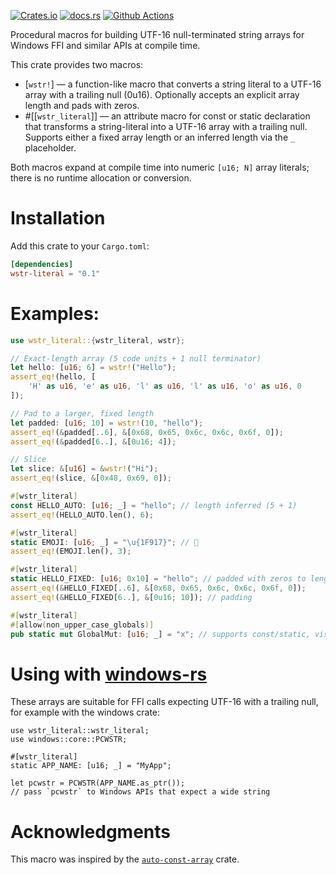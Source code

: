 [![Crates.io][crates-badge]][crates-url]
[![docs.rs][docs_rs-badge]][docs_rs-url]
[![Github Actions][ci-badge]][ci-url]

[crates-badge]: https://img.shields.io/crates/v/wstr-literal.svg
[crates-url]: https://crates.io/crates/wstr-literal
[docs_rs-badge]: https://img.shields.io/docsrs/wstr-literal.svg
[docs_rs-url]: https://docs.rs/wstr-literal
[ci-badge]: https://github.com/vabock/wstr-literal/actions/workflows/test.yml/badge.svg?branch=main
[ci-url]: https://github.com/vabock/wstr-literal/actions?query=branch%3Amain

Procedural macros for building UTF-16 null-terminated string arrays for Windows FFI and similar APIs at compile time.

This crate provides two macros:

- [`wstr!`] — a function-like macro that converts a string literal to a UTF-16 array with a trailing null (0u16). Optionally accepts an explicit array length and pads with zeros.
- #\[[`wstr_literal`]\] — an attribute macro for const or static declaration that transforms a string-literal into a UTF-16 array with a trailing null. Supports either a fixed array length or an inferred length via the `_` placeholder.

Both macros expand at compile time into numeric `[u16; N]` array literals; there is no runtime allocation or conversion.

# Installation

Add this crate to your `Cargo.toml`:

```toml
[dependencies]
wstr-literal = "0.1"
```

# Examples:

```rust
use wstr_literal::{wstr_literal, wstr};

// Exact-length array (5 code units + 1 null terminator)
let hello: [u16; 6] = wstr!("Hello");
assert_eq!(hello, [
    'H' as u16, 'e' as u16, 'l' as u16, 'l' as u16, 'o' as u16, 0
]);

// Pad to a larger, fixed length
let padded: [u16; 10] = wstr!(10, "hello");
assert_eq!(&padded[..6], &[0x68, 0x65, 0x6c, 0x6c, 0x6f, 0]);
assert_eq!(&padded[6..], &[0u16; 4]);

// Slice
let slice: &[u16] = &wstr!("Hi");
assert_eq!(slice, &[0x48, 0x69, 0]);

#[wstr_literal]
const HELLO_AUTO: [u16; _] = "hello"; // length inferred (5 + 1)
assert_eq!(HELLO_AUTO.len(), 6);

#[wstr_literal]
static EMOJI: [u16; _] = "\u{1F917}"; // 🤗
assert_eq!(EMOJI.len(), 3);

#[wstr_literal]
static HELLO_FIXED: [u16; 0x10] = "hello"; // padded with zeros to length 0x10
assert_eq!(&HELLO_FIXED[..6], &[0x68, 0x65, 0x6c, 0x6c, 0x6f, 0]);
assert_eq!(&HELLO_FIXED[6..], &[0u16; 10]); // padding

#[wstr_literal]
#[allow(non_upper_case_globals)]
pub static mut GlobalMut: [u16; _] = "x"; // supports const/static, visibility, mutability, and other attributes
```

# Using with [windows-rs](https://crates.io/crates/windows)

These arrays are suitable for FFI calls expecting UTF-16 with a trailing null, for example with the windows crate:

```rust,ignore
use wstr_literal::wstr_literal;
use windows::core::PCWSTR;

#[wstr_literal]
static APP_NAME: [u16; _] = "MyApp";

let pcwstr = PCWSTR(APP_NAME.as_ptr());
// pass `pcwstr` to Windows APIs that expect a wide string
```

# Acknowledgments

This macro was inspired by the [`auto-const-array`](https://crates.io/crates/auto-const-array) crate.
